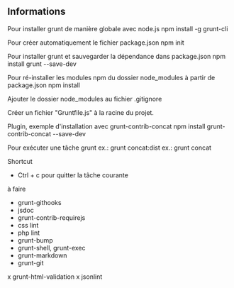 Informations
---------------------

Pour installer grunt de manière globale avec node.js
npm install -g grunt-cli

Pour créer automatiquement le fichier package.json
npm init

Pour installer grunt et sauvegarder la dépendance dans package.json
npm install grunt --save-dev

Pour ré-installer les modules npm du dossier node_modules à partir de package.json
npm install

Ajouter le dossier node_modules au fichier .gitignore

Créer un fichier "Gruntfile.js" à la racine du projet.


Plugin, exemple d'installation avec grunt-contrib-concat
npm install grunt-contrib-concat --save-dev

Pour exécuter une tâche grunt
ex.: grunt concat:dist
ex.: grunt concat

Shortcut
- Ctrl + c pour quitter la tâche courante


à faire
- grunt-githooks
- jsdoc
- grunt-contrib-requirejs
- css lint
- php lint
- grunt-bump
- grunt-shell, grunt-exec
- grunt-markdown
- grunt-git

x grunt-html-validation
x jsonlint

